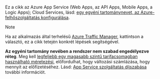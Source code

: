Ez a cikk az Azure App Service (Web Apps, az API Apps, Mobile Apps, a Logic Apps); Cloud Services, lásd: [egy egyéni tartománynevet, az Azure-felhőszolgáltatás konfigurálása](../articles/cloud-services/cloud-services-custom-domain-name.md).

> [!NOTE]
> Ha az alkalmazás által terhelésű [Azure Traffic Manager](https://azure.microsoft.com/services/traffic-manager/), kattintson a választó, ez a cikk tetején konkrét lépések segítségével.
> 
> **Az egyéni tartomány nevében a rendszer nem szabad engedélyezve réteg**. Meg kell [legfeljebb egy magasabb szintű tarifacsomagban használható méretezési](../articles/app-service/web-sites-scale.md), előfordulhat, hogy változási számlázása, hogy mennyit az előfizetéséhez. 
> Lásd: [App Service szolgáltatás díjszabása](https://azure.microsoft.com/pricing/details/app-service/) további információt.
> 
> 

